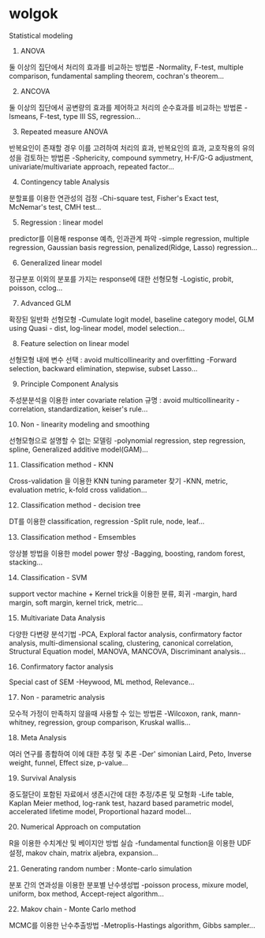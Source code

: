 # wolgok
Statistical modeling

1. ANOVA

둘 이상의 집단에서 처리의 효과를 비교하는 방법론 
-Normality, F-test, multiple comparison, fundamental sampling theorem, cochran's theorem...

2. ANCOVA

둘 이상의 집단에서 공변량의 효과를 제어하고 처리의 순수효과를 비교하는 방법론
-lsmeans, F-test, type III SS, regression...

3. Repeated measure ANOVA

반복요인이 존재할 경우 이를 고려하여 처리의 효과, 반복요인의 효과, 교호작용의 유의성을 검토하는 방법론
-Sphericity, compound symmetry, H-F/G-G adjustment, univariate/multivariate approach, repeated factor...

4. Contingency table Analysis

분할표를 이용한 연관성의 검정
-Chi-square test, Fisher's Exact test, McNemar's test, CMH test...


5. Regression :  linear model

predictor를 이용해 response 예측, 인과관계 파악
-simple regression, multiple regression, Gaussian basis regression, penalized(Ridge, Lasso) regression...

6. Generalized linear model

정규분포 이외의 분포를 가지는 response에 대한 선형모형
-Logistic, probit, poisson, cclog...

7. Advanced GLM

확장된 일반화 선형모형
-Cumulate logit model, baseline category model, GLM using Quasi - dist, log-linear model, model selection...

8. Feature selection on linear model

선형모형 내에 변수 선택 : avoid multicollinearity and overfitting
-Forward selection, backward elimination, stepwise, subset Lasso...

9. Principle Component Analysis

주성분분석을 이용한 inter covariate relation 규명 : avoid multicollinearity
-correlation, standardization, keiser's rule...

10. Non - linearity modeling and smoothing

선형모형으로 설명할 수 없는 모델링
-polynomial regression, step regression, spline, Generalized additive model(GAM)...

11. Classification method - KNN

Cross-validation 을 이용한 KNN tuning parameter 찾기
-KNN, metric, evaluation metric, k-fold cross validation...

12. Classification method - decision tree

DT를 이용한 classification, regression
-Split rule, node, leaf...

13. Classification method - Emsembles

앙상블 방법을 이용한 model power 향상
-Bagging, boosting, random forest, stacking...

14. Classification - SVM

support vector machine + Kernel trick을 이용한 분류, 회귀
-margin, hard margin, soft margin, kernel trick, metric...

15. Multivariate Data Analysis

다양한 다변량 분석기법
-PCA, Exploral factor analysis, confirmatory factor analysis, multi-dimensional scaling, clustering, canonical correlation, 
Structural Equation model, MANOVA, MANCOVA, Discriminant analysis...

16. Confirmatory factor analysis

Special cast of SEM
-Heywood, ML method, Relevance...

17. Non - parametric analysis

모수적 가정이 만족하지 않을때 사용할 수 있는 방법론
-Wilcoxon, rank, mann-whitney, regression, group comparison, Kruskal wallis...

18. Meta Analysis

여러 연구를 종합하여 이에 대한 추정 및 추론
-Der' simonian Laird, Peto, Inverse weight, funnel, Effect size, p-value...

19. Survival Analysis

중도절단이 포함된 자료에서 생존시간에 대한 추정/추론 및 모형화
-Life table, Kaplan Meier method, log-rank test, hazard based parametric model, accelerated lifetime model, Proportional hazard model...


20. Numerical Approach on computation

R을 이용한 수치계산 및 베이지안 방법 실습
-fundamental function을 이용한 UDF 설정, makov chain, matrix aljebra, expansion...

21. Generating random number : Monte-carlo simulation

분포 간의 연과성을 이용한 분포별 난수생성법
-poisson process, mixure model, uniform, box method, Accept-reject algorithm...

22. Makov chain - Monte Carlo method

MCMC를 이용한 난수추출방법 
-Metroplis-Hastings algorithm, Gibbs sampler...


